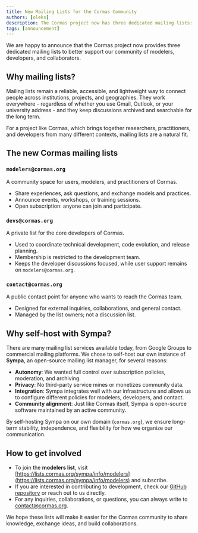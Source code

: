 ```yaml
---
title: New Mailing Lists for the Cormas Community
authors: [oleks]
description: The Cormas project now has three dedicated mailing lists: modelers@cormas.org for community discussions, devs@cormas.org for the development team, and contact@cormas.org for general inquiries. We chose to self-host with Sympa to ensure autonomy, privacy, and long-term stability for our community communications.
tags: [announcement]
---
```


We are happy to announce that the Cormas project now provides three dedicated mailing lists to better support our community of modelers, developers, and collaborators.

<!-- truncate -->

## Why mailing lists?

Mailing lists remain a reliable, accessible, and lightweight way to connect people across institutions, projects, and geographies. They work everywhere - regardless of whether you use Gmail, Outlook, or your university address - and they keep discussions archived and searchable for the long term.

For a project like Cormas, which brings together researchers, practitioners, and developers from many different contexts, mailing lists are a natural fit.

## The new Cormas mailing lists

### `modelers@cormas.org`

A community space for users, modelers, and practitioners of Cormas.

- Share experiences, ask questions, and exchange models and practices.  
- Announce events, workshops, or training sessions.  
- Open subscription: anyone can join and participate.

### `devs@cormas.org`

A private list for the core developers of Cormas.

- Used to coordinate technical development, code evolution, and release planning.  
- Membership is restricted to the development team.  
- Keeps the developer discussions focused, while user support remains on `modelers@cormas.org`.

### `contact@cormas.org`

A public contact point for anyone who wants to reach the Cormas team.

- Designed for external inquiries, collaborations, and general contact.  
- Managed by the list owners; not a discussion list.

## Why self-host with Sympa?

There are many mailing list services available today, from Google Groups to commercial mailing platforms. We chose to self-host our own instance of **Sympa**, an open-source mailing list manager, for several reasons:

- **Autonomy**: We wanted full control over subscription policies, moderation, and archiving.  
- **Privacy**: No third-party service mines or monetizes community data.  
- **Integration**: Sympa integrates well with our infrastructure and allows us to configure different policies for modelers, developers, and contact.  
- **Community alignment**: Just like Cormas itself, Sympa is open-source software maintained by an active community.  

By self-hosting Sympa on our own domain (`cormas.org`), we ensure long-term stability, independence, and flexibility for how we organize our communication.

## How to get involved

- To join the **modelers list**, visit [https://lists.cormas.org/sympa/info/modelers](https://lists.cormas.org/sympa/info/modelers) and subscribe.  
- If you are interested in contributing to development, check our [GitHub repository](https://github.com/cormas) or reach out to us directly.  
- For any inquiries, collaborations, or questions, you can always write to [contact@cormas.org](mailto:contact@cormas.org).  

We hope these lists will make it easier for the Cormas community to share knowledge, exchange ideas, and build collaborations.